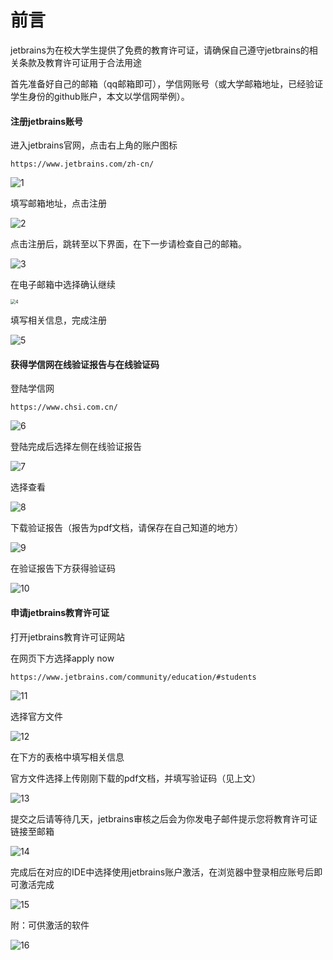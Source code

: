 # 前言

jetbrains为在校大学生提供了免费的教育许可证，请确保自己遵守jetbrains的相关条款及教育许可证用于合法用途

首先准备好自己的邮箱（qq邮箱即可），学信网账号（或大学邮箱地址，已经验证学生身份的github账户，本文以学信网举例）。

#### 注册jetbrains账号

进入jetbrains官网，点击右上角的账户图标

```
https://www.jetbrains.com/zh-cn/
```

![1](./File/如何申请JetBrains教育许可证/1.jpg)

填写邮箱地址，点击注册

![2](./File/如何申请JetBrains教育许可证/2.jpg)

点击注册后，跳转至以下界面，在下一步请检查自己的邮箱。

<img src="./File/如何申请JetBrains教育许可证/3.jpg" alt="3"  />

在电子邮箱中选择确认继续

<img src="./File/如何申请JetBrains教育许可证/4.jpg" alt="4" style="zoom:50%;" />

填写相关信息，完成注册

![5](./File/如何申请JetBrains教育许可证/5.jpg)

#### 获得学信网在线验证报告与在线验证码

登陆学信网

```
https://www.chsi.com.cn/
```

![6](./File/如何申请JetBrains教育许可证/6.jpg)

登陆完成后选择左侧在线验证报告

![7](./File/如何申请JetBrains教育许可证/7.jpg)

选择查看

![8](./File/如何申请JetBrains教育许可证/8.jpg)

下载验证报告（报告为pdf文档，请保存在自己知道的地方）

![9](./File/如何申请JetBrains教育许可证/9.jpg)

在验证报告下方获得验证码

![10](./File/如何申请JetBrains教育许可证/10.jpg)

#### 申请jetbrains教育许可证

打开jetbrains教育许可证网站

在网页下方选择apply now

```
https://www.jetbrains.com/community/education/#students
```

![11](./File/如何申请JetBrains教育许可证/11.jpg)

选择官方文件

![12](./File/如何申请JetBrains教育许可证/12.jpg)

在下方的表格中填写相关信息

官方文件选择上传刚刚下载的pdf文档，并填写验证码（见上文）

![13](./File/如何申请JetBrains教育许可证/13.jpg)

提交之后请等待几天，jetbrains审核之后会为你发电子邮件提示您将教育许可证链接至邮箱

![14](./File/如何申请JetBrains教育许可证/14.jpg)

完成后在对应的IDE中选择使用jetbrains账户激活，在浏览器中登录相应账号后即可激活完成

![15](./File/如何申请JetBrains教育许可证/15.jpg)

附：可供激活的软件

![16](./File/如何申请JetBrains教育许可证/16.jpg)